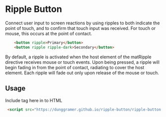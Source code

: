# Ripple Button

Connect user input to screen reactions by using ripples to both indicate the point of touch, and to confirm that touch input was received. For touch or mouse, this occurs at the point of contact.

```html
    <button ripple>Primary</button>
    <button ripple ripple-dark>Secondary</button>
```

By default, a ripple is activated when the host element of the matRipple directive receives mouse or touch events. Upon being pressed, a ripple will begin fading in from the point of contact, radiating to cover the host element. Each ripple will fade out only upon release of the mouse or touch.

## Usage
Include tag here in to HTML

```html
 <script src="https://dunggramer.github.io/ripple-button/ripple-button.js" defer></script>
```
